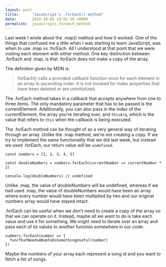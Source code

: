 ```yaml
---
layout: post
title:      "JavaScript's .forEach() method"
date:       2020-10-05 14:02:30 +0000
permalink:  javascripts_foreach_method
---
```



Last week I wrote about the .map() method and how it worked. One of the things that confused me a little when I was starting to learn JavaScript, was when to use .map vs .forEach. All I understood at that point that we were visiting each element with either method. One key distinction between .forEach and .map, is that .forEach does not make a copy of the array. 

The definition given by MDN is:

> forEach() calls a provided callback function once for each element in an array in ascending order. It is not invoked for index properties that have been deleted or are uninitialized.
>

The .forEach method takes in a callback that accepts anywhere from one to three items. The only mandatory parameter that has to be passed is the currentElement. Additionally, you can also pass in the index of the currentElement, the array you're iterating over, and `thisArg`, which is the value that refers to `this` when the callback is being executed.

The .forEach method can be thought of as a very general way of iterating through an array. Unlike the .map method, we're not creating a copy. If we try to implement the same functionality that we did last week, but instead we used .forEach, our return value will be `undefined`.

```
const numbers = [1, 2, 3, 4, 5]

const doubleNumbers = numbers.forEach(currentNumber => currentNumber * 2)

console.log(doubleNumbers) // undefined
```

Unlike .map, the value of doubleNumbers will be undefined, whereas if we had used .map, the value of doubleNumbers would have been an array where every number would have been multiplied by two and our original numbers array would have stayed intact. 

.forEach can be useful when we don't need to create a copy of the array so that we can operate on it. Instead, maybe all we want to do is take each value and use it for something. We might need to iterate over an array and pass each of its values to another function somewhere in our code:

```
numbers.forEach(number => {
  funcThatNeedsANumToDoSomethingUseful(number)
})
```

Maybe the numbers of your array each represent a song id and you want to fetch a list of songs. 











